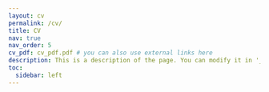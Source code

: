 ```yaml
---
layout: cv
permalink: /cv/
title: CV
nav: true
nav_order: 5
cv_pdf: cv_pdf.pdf # you can also use external links here
description: This is a description of the page. You can modify it in '_pages/cv.md'. You can also change or remove the top pdf download button.
toc:
  sidebar: left
---
```

